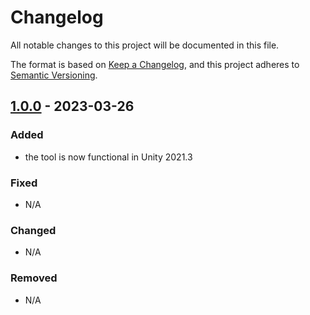 ﻿# Changelog

All notable changes to this project will be documented in this file.

The format is based on [Keep a Changelog](https://keepachangelog.com/en/1.0.0/),
and this project adheres to [Semantic Versioning](https://semver.org/spec/v2.0.0.html).

## [1.0.0] - 2023-03-26

### Added

- the tool is now functional in Unity 2021.3

### Fixed

- N/A

### Changed

- N/A

### Removed

- N/A


[1.0.0]: https://github.com/razluta/UnityLightsLodSystem/releases/tag/v1.0.0
